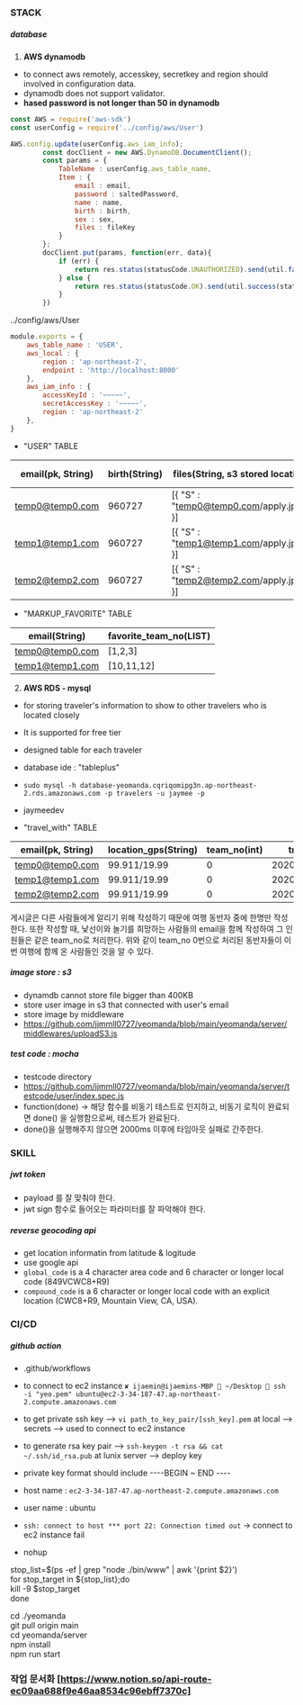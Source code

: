 ### STACK

##### database 
1. <strong>AWS dynamodb</strong>
- to connect aws remotely, accesskey, secretkey and region should involved in configuration data.
- dynamodb does not support validator.
- <strong>hased password is not longer than 50 in dynamodb</strong>

``` javascript
const AWS = require('aws-sdk')
const userConfig = require('../config/aws/User')

AWS.config.update(userConfig.aws_iam_info);
        const docClient = new AWS.DynamoDB.DocumentClient();
        const params = {
            TableName : userConfig.aws_table_name,
            Item : {
                email : email,
                password : saltedPassword,
                name : name,
                birth : birth,
                sex : sex,
                files : fileKey
            }
        };
        docClient.put(params, function(err, data){
            if (err) {
                return res.status(statusCode.UNAUTHORIZED).send(util.fail(statusCode.UNAUTHORIZED, responseMessage.SIGN_UP_FAIL))
            } else {
                return res.status(statusCode.OK).send(util.success(statusCode.OK, responseMessage.SIGN_UP_SUCCESS))
            }
        })
```

../config/aws/User

```javascript
module.exports = {
    aws_table_name : 'USER',
    aws_local : {
        region : 'ap-northeast-2',
        endpoint : 'http://localhost:8000'  
    },
    aws_iam_info : {
        accessKeyId : '~~~~~',
        secretAccessKey : '~~~~~',
        region : 'ap-northeast-2'
    },
}
```

- "USER" TABLE

|email(pk, String)|birth(String)|files(String, s3 stored location)|name(String)|password(String, encrypted)|sex(String)|
|---|---|---|---|---|---|
|temp0@temp0.com|960727|[{ "S" : "temp0@temp0.com/apply.jpeg" }]|temp0|fe4972@fn2%fnw|M|
|temp1@temp1.com|960727|[{ "S" : "temp1@temp1.com/apply.jpeg" }]|temp1|28yhk2hid$#|M|
|temp2@temp2.com|960727|[{ "S" : "temp2@temp2.com/apply.jpeg" }]|temp2|iou87GI8H@#dwd2|M|

- "MARKUP_FAVORITE" TABLE

|email(String)|favorite_team_no(LIST)|
|---|---|
|temp0@temp0.com|[1,2,3]|
|temp1@temp1.com|[10,11,12]|

2. <strong>AWS RDS - mysql</strong>
- for storing traveler's information to show to other travelers who is located closely
- It is supported for free tier
- designed table for each traveler
- database ide : "tableplus"
- `sudo mysql -h database-yeomanda.cqriqomipg3n.ap-northeast-2.rds.amazonaws.com -p travelers -u jaymee -p`
- jaymeedev




- "travel_with" TABLE

|email(pk, String)|location_gps(String)|team_no(int)|travelDate(String)|isfinished(int)|
|---|---|---|---|---|
|temp0@temp0.com|99.911/19.99|0|2020/01/02~2020/01/30|0|
|temp1@temp1.com|99.911/19.99|0|2020/01/02~2020/01/30|0|
|temp2@temp2.com|99.911/19.99|0|2020/01/02~2020/01/30|0|

게시글은 다른 사람들에게 알리기 위해 작성하기 때문에 여행 동반자 중에 한명만 작성한다. 또한 작성할 때, 낯선이와 놀기를 희망하는 사람들의 email을 함께 작성하여 그 인원들은 같은 team_no로 처리한다. 위와 같이 team_no 0번으로 처리된 동반자들이 이번 여행에 함께 온 사람들인 것을 알 수 있다. 


##### image store : s3 
- dynamdb cannot store file bigger than 400KB
- store user image in s3 that connected with user's email
- store image by middleware
- <https://github.com/jjmmll0727/yeomanda/blob/main/yeomanda/server/middlewares/uploadS3.js>


##### test code : mocha
- testcode directory
- <https://github.com/jjmmll0727/yeomanda/blob/main/yeomanda/server/testcode/user/index.spec.js>
- function(done) -> 해당 함수를 비동기 테스트로 인지하고, 비동기 로직이 완료되면 done() 을 실행함으로써, 테스트가 완료된다. 
- done()을 실행해주지 않으면 2000ms 이후에 타임아웃 실패로 간주한다. 


### SKILL
##### jwt token
- payload 를 잘 맞춰야 한다. 
- jwt sign 함수로 들어오는 파라미터를 잘 파악해야 한다. 


##### reverse geocoding api
- get location informatin from latitude & logitude 
- use google api
- `global_code` is a 4 character area code and 6 character or longer local code (849VCWC8+R9)
- `compound_code` is a 6 character or longer local code with an explicit location (CWC8+R9, Mountain View, CA, USA).


### CI/CD
##### github action
- .github/workflows
- to connect to ec2 instance `✘ ijaemin@ijaemins-MBP  ~/Desktop  ssh -i "yeo.pem" ubuntu@ec2-3-34-187-47.ap-northeast-2.compute.amazonaws.com`
- to get private ssh key --> `vi path_to_key_pair/[ssh_key].pem` at local --> secrets --> used to connect to ec2 instance
- to generate rsa key pair --> `ssh-keygen -t rsa && cat ~/.ssh/id_rsa.pub` at lunix server --> deploy key 
- private key format should include ----BEGIN ~ END ----
- host name : `ec2-3-34-187-47.ap-northeast-2.compute.amazonaws.com`
- user name : ubuntu
- `ssh: connect to host *** port 22: Connection timed out` -> connect to ec2 instance fail

- nohup

stop_list=$(ps -ef | grep "node ./bin/www" | awk '{print $2}') <br>
for stop_target in ${stop_list};do <br>
        kill -9 $stop_target <br>
done <br>

cd ./yeomanda <br>
git pull origin main <br>
cd yeomanda/server <br>
npm install <br>
npm run start <br>

### 작업 문서화 [https://www.notion.so/api-route-ec09aa688f9e46aa8534c96ebff7370c]